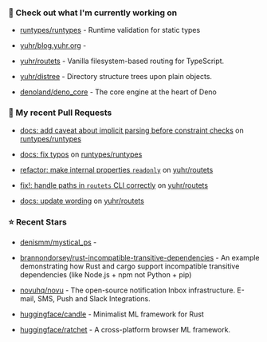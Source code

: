 ### 👷 Check out what I'm currently working on



- [runtypes/runtypes](https://github.com/runtypes/runtypes) - Runtime validation for static types

- [yuhr/blog.yuhr.org](https://github.com/yuhr/blog.yuhr.org) - 

- [yuhr/routets](https://github.com/yuhr/routets) - Vanilla filesystem-based routing for TypeScript.

- [yuhr/distree](https://github.com/yuhr/distree) - Directory structure trees upon plain objects.

- [denoland/deno_core](https://github.com/denoland/deno_core) - The core engine at the heart of Deno

### 🔨 My recent Pull Requests



- [docs: add caveat about implicit parsing before constraint checks](https://github.com/runtypes/runtypes/pull/493) on [runtypes/runtypes](https://github.com/runtypes/runtypes)

- [docs: fix typos](https://github.com/runtypes/runtypes/pull/491) on [runtypes/runtypes](https://github.com/runtypes/runtypes)

- [refactor: make internal properties `readonly`](https://github.com/yuhr/routets/pull/67) on [yuhr/routets](https://github.com/yuhr/routets)

- [fix!: handle paths in `routets` CLI correctly](https://github.com/yuhr/routets/pull/66) on [yuhr/routets](https://github.com/yuhr/routets)

- [docs: update wording](https://github.com/yuhr/routets/pull/65) on [yuhr/routets](https://github.com/yuhr/routets)

### ⭐ Recent Stars



- [denismm/mystical_ps](https://github.com/denismm/mystical_ps) - 

- [brannondorsey/rust-incompatible-transitive-dependencies](https://github.com/brannondorsey/rust-incompatible-transitive-dependencies) - An example demonstrating how Rust and cargo support incompatible transitive dependencies (like Node.js &#43; npm not Python &#43; pip)

- [novuhq/novu](https://github.com/novuhq/novu) - The open-source notification Inbox infrastructure. E-mail, SMS, Push and Slack Integrations.

- [huggingface/candle](https://github.com/huggingface/candle) - Minimalist ML framework for Rust

- [huggingface/ratchet](https://github.com/huggingface/ratchet) - A cross-platform browser ML framework.